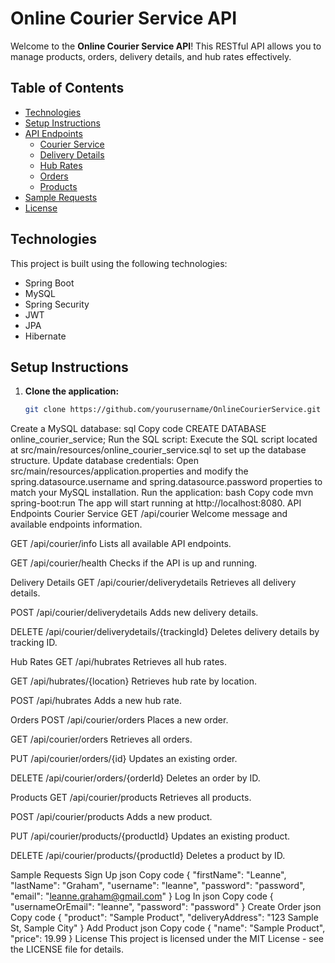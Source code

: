 # Online Courier Service API

Welcome to the **Online Courier Service API**! This RESTful API allows you to manage products, orders, delivery details, and hub rates effectively.

## Table of Contents
- [Technologies](#technologies)
- [Setup Instructions](#setup-instructions)
- [API Endpoints](#api-endpoints)
  - [Courier Service](#courier-service)
  - [Delivery Details](#delivery-details)
  - [Hub Rates](#hub-rates)
  - [Orders](#orders)
  - [Products](#products)
- [Sample Requests](#sample-requests)
- [License](#license)

## Technologies
This project is built using the following technologies:
- Spring Boot
- MySQL
- Spring Security
- JWT
- JPA
- Hibernate

## Setup Instructions
1. **Clone the application:**
   ```bash
   git clone https://github.com/yourusername/OnlineCourierService.git
Create a MySQL database:
sql
Copy code
CREATE DATABASE online_courier_service;
Run the SQL script: Execute the SQL script located at src/main/resources/online_courier_service.sql to set up the database structure.
Update database credentials: Open src/main/resources/application.properties and modify the spring.datasource.username and spring.datasource.password properties to match your MySQL installation.
Run the application:
bash
Copy code
mvn spring-boot:run
The app will start running at http://localhost:8080.
API Endpoints
Courier Service
GET /api/courier
Welcome message and available endpoints information.

GET /api/courier/info
Lists all available API endpoints.

GET /api/courier/health
Checks if the API is up and running.

Delivery Details
GET /api/courier/deliverydetails
Retrieves all delivery details.

POST /api/courier/deliverydetails
Adds new delivery details.

DELETE /api/courier/deliverydetails/{trackingId}
Deletes delivery details by tracking ID.

Hub Rates
GET /api/hubrates
Retrieves all hub rates.

GET /api/hubrates/{location}
Retrieves hub rate by location.

POST /api/hubrates
Adds a new hub rate.

Orders
POST /api/courier/orders
Places a new order.

GET /api/courier/orders
Retrieves all orders.

PUT /api/courier/orders/{id}
Updates an existing order.

DELETE /api/courier/orders/{orderId}
Deletes an order by ID.

Products
GET /api/courier/products
Retrieves all products.

POST /api/courier/products
Adds a new product.

PUT /api/courier/products/{productId}
Updates an existing product.

DELETE /api/courier/products/{productId}
Deletes a product by ID.

Sample Requests
Sign Up
json
Copy code
{
    "firstName": "Leanne",
    "lastName": "Graham",
    "username": "leanne",
    "password": "password",
    "email": "leanne.graham@gmail.com"
}
Log In
json
Copy code
{
    "usernameOrEmail": "leanne",
    "password": "password"
}
Create Order
json
Copy code
{
    "product": "Sample Product",
    "deliveryAddress": "123 Sample St, Sample City"
}
Add Product
json
Copy code
{
    "name": "Sample Product",
    "price": 19.99
}
License
This project is licensed under the MIT License - see the LICENSE file for details.
